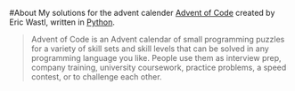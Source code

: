#About
My solutions for the advent calender [Advent of Code](https://adventofcode.com) 
created by Eric Wastl, written in [Python](https://www.python.org/).

>Advent of Code is an Advent calendar of small programming puzzles 
>for a variety of skill sets and skill levels that can be solved in 
>any programming language you like. People use them as interview prep, 
>company training, university coursework, practice problems, a speed contest, 
>or to challenge each other.



